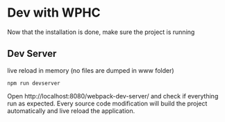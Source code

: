 # Dev with WPHC

Now that the installation is done, make sure the project is running

## Dev Server

live reload in memory (no files are dumped in www folder)

```
npm run devserver
```

Open http://localhost:8080/webpack-dev-server/ and check if everything run as expected. Every source code modification will build the project automatically and live reload the application.
